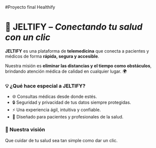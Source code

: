 #Proyecto final Healthify

# 🚀 JELTIFY – *Conectando tu salud con un clic*

**JELTIFY** es una plataforma de **telemedicina** que conecta a pacientes y médicos de forma **rápida, segura y accesible**.

Nuestra misión es **eliminar las distancias y el tiempo como obstáculos**, brindando atención médica de calidad en cualquier lugar. 🌍

### 💡 ¿Qué hace especial a JELTIFY?

* 🌐 Consultas médicas desde donde estés.
* 🔒 Seguridad y privacidad de tus datos siempre protegidas.
* ⚡ Una experiencia ágil, intuitiva y confiable.
* 🤝 Diseñado para pacientes y profesionales de la salud.

### 🌱 Nuestra visión

Que cuidar de tu salud sea tan simple como dar un clic.


